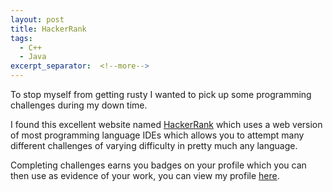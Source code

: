 ```yaml
---
layout: post
title: HackerRank
tags:
  - C++
  - Java
excerpt_separator:  <!--more-->
---
```


To stop myself from getting rusty I wanted to pick up some programming challenges during my down time. 

I found this excellent website named <a href="https://www.hackerrank.com/">HackerRank</a> which uses a web version of most programming language IDEs which allows you to attempt many different challenges of varying difficulty in pretty much any language. 

Completing challenges earns you badges on your profile which you can then use as evidence of your work, you can view my profile
<a href="https://www.hackerrank.com/mikey_wotton">here</a>.



